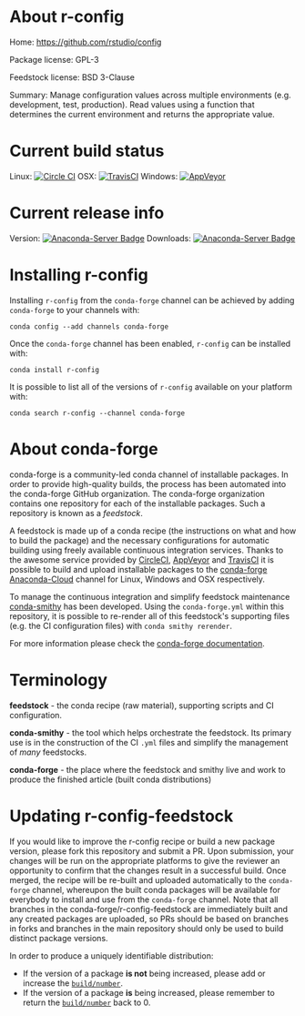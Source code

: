 About r-config
==============

Home: https://github.com/rstudio/config

Package license: GPL-3

Feedstock license: BSD 3-Clause

Summary: Manage configuration values across multiple environments (e.g. development, test, production). Read values using a function that determines the current environment and returns the appropriate value.



Current build status
====================

Linux: [![Circle CI](https://circleci.com/gh/conda-forge/r-config-feedstock.svg?style=shield)](https://circleci.com/gh/conda-forge/r-config-feedstock)
OSX: [![TravisCI](https://travis-ci.org/conda-forge/r-config-feedstock.svg?branch=master)](https://travis-ci.org/conda-forge/r-config-feedstock)
Windows: [![AppVeyor](https://ci.appveyor.com/api/projects/status/github/conda-forge/r-config-feedstock?svg=True)](https://ci.appveyor.com/project/conda-forge/r-config-feedstock/branch/master)

Current release info
====================
Version: [![Anaconda-Server Badge](https://anaconda.org/conda-forge/r-config/badges/version.svg)](https://anaconda.org/conda-forge/r-config)
Downloads: [![Anaconda-Server Badge](https://anaconda.org/conda-forge/r-config/badges/downloads.svg)](https://anaconda.org/conda-forge/r-config)

Installing r-config
===================

Installing `r-config` from the `conda-forge` channel can be achieved by adding `conda-forge` to your channels with:

```
conda config --add channels conda-forge
```

Once the `conda-forge` channel has been enabled, `r-config` can be installed with:

```
conda install r-config
```

It is possible to list all of the versions of `r-config` available on your platform with:

```
conda search r-config --channel conda-forge
```


About conda-forge
=================

conda-forge is a community-led conda channel of installable packages.
In order to provide high-quality builds, the process has been automated into the
conda-forge GitHub organization. The conda-forge organization contains one repository
for each of the installable packages. Such a repository is known as a *feedstock*.

A feedstock is made up of a conda recipe (the instructions on what and how to build
the package) and the necessary configurations for automatic building using freely
available continuous integration services. Thanks to the awesome service provided by
[CircleCI](https://circleci.com/), [AppVeyor](http://www.appveyor.com/)
and [TravisCI](https://travis-ci.org/) it is possible to build and upload installable
packages to the [conda-forge](https://anaconda.org/conda-forge)
[Anaconda-Cloud](http://docs.anaconda.org/) channel for Linux, Windows and OSX respectively.

To manage the continuous integration and simplify feedstock maintenance
[conda-smithy](http://github.com/conda-forge/conda-smithy) has been developed.
Using the ``conda-forge.yml`` within this repository, it is possible to re-render all of
this feedstock's supporting files (e.g. the CI configuration files) with ``conda smithy rerender``.

For more information please check the [conda-forge documentation](https://conda-forge.org/docs/).

Terminology
===========

**feedstock** - the conda recipe (raw material), supporting scripts and CI configuration.

**conda-smithy** - the tool which helps orchestrate the feedstock.
                   Its primary use is in the construction of the CI ``.yml`` files
                   and simplify the management of *many* feedstocks.

**conda-forge** - the place where the feedstock and smithy live and work to
                  produce the finished article (built conda distributions)


Updating r-config-feedstock
===========================

If you would like to improve the r-config recipe or build a new
package version, please fork this repository and submit a PR. Upon submission,
your changes will be run on the appropriate platforms to give the reviewer an
opportunity to confirm that the changes result in a successful build. Once
merged, the recipe will be re-built and uploaded automatically to the
`conda-forge` channel, whereupon the built conda packages will be available for
everybody to install and use from the `conda-forge` channel.
Note that all branches in the conda-forge/r-config-feedstock are
immediately built and any created packages are uploaded, so PRs should be based
on branches in forks and branches in the main repository should only be used to
build distinct package versions.

In order to produce a uniquely identifiable distribution:
 * If the version of a package **is not** being increased, please add or increase
   the [``build/number``](http://conda.pydata.org/docs/building/meta-yaml.html#build-number-and-string).
 * If the version of a package **is** being increased, please remember to return
   the [``build/number``](http://conda.pydata.org/docs/building/meta-yaml.html#build-number-and-string)
   back to 0.